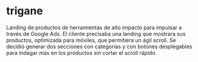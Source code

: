 # trigane
Landing de productos de herramientas de alto impacto para impulsar a través de Google Ads. El cliente precisaba una landing que mostrara sus productos, optimizada para móviles, que permitiera un ágil scroll. Se decidió generar dos secciones con categorías y con botones desplegables para indagar más en los productos sin cortar el scroll rápido.
